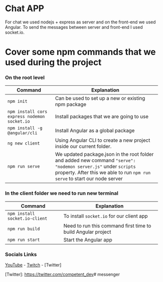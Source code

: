 # Chat APP
For chat we used nodejs + express as server and on the front-end we used Angular. To send the messages between server and front-end I used socket.io. 

# Cover some npm commands that we used during the project 

### On the root level

| Command | Explanation |
| ------ | ------ |
| ``` npm init ``` |  Can be used to set up a new or existing npm package |
| ``` npm install cors express nodemon socket.io ``` | Install packages that we are going to use |
| ``` npm install -g @angular/cli ``` | Install Angular as a global package |
| ``` ng new client ``` | Using Angular CLI to create a new project inside our current folder. |
| ``` npm run serve ``` | We updated package.json in the root folder and added new command `"serve": "nodemon server.js"`   under `scripts` property. After this we able to run `npm run serve` to start our node server |


### In the client folder we need to run new terminal

| Command | Explanation |
| ------ | ------ |
| ``` npm install socket.io-client ``` | To install `socket.io` for our client app |
| ``` npm run build ``` | Need to run this command first time to build Angular project |
| ``` npm run start ``` |  Start the Angular app |


### Socials Links
[YouTube] - [Twitch] - [Twitter]

[YouTube]: <https://www.youtube.com/channel/UCZBwn0Sdl3mabNeDCIJmNlg>
[Twitch]: <https://www.twitch.tv/competent_programming>
[Twitter]: <https://twitter.com/competent_dev># messenger
